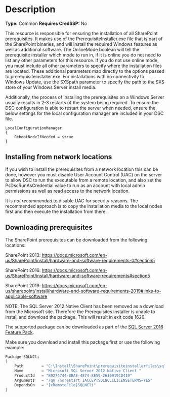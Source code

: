# Description

**Type:** Common
**Requires CredSSP:** No

This resource is responsible for ensuring the installation of all SharePoint
prerequisites. It makes use of the PrerequisiteInstaller.exe file that is part
of the SharePoint binaries, and will install the required Windows features as
well as additional software. The OnlineMode boolean will tell the prerequisite
installer which mode to run in, if it is online you do not need to list any
other parameters for this resource. If you do not use online mode, you must
include all other parameters to specify where the installation files are
located. These additional parameters map directly to the options passed to
prerequisiteinstaller.exe. For installations with no connectivity to Windows
Update, use the SXSpath parameter to specify the path to the SXS store of your
Windows Server install media.

Additionally, the process of installing the prerequisites on a Windows Server
usually results in 2-3 restarts of the system being required. To ensure the
DSC configuration is able to restart the server when needed, ensure the below
settings for the local configuration manager are included in your DSC file.

    LocalConfigurationManager
    {
        RebootNodeIfNeeded = $true
    }

## Installing from network locations

If you wish to install the prerequisites from a network location this can
be done, however you must disable User Account Control (UAC) on the server
to allow DSC to run the executable from a remote location, and also set
the PsDscRunAsCredential value to run as an account with local admin
permissions as well as read access to the network location.

It is *not recommended* to disable UAC for security reasons. The recommended
approach is to copy the installation media to the local nodes first and
then execute the installation from there.

## Downloading prerequisites

The SharePoint prerequisites can be downloaded from the following locations:

SharePoint 2013:
https://docs.microsoft.com/en-us/SharePoint/install/hardware-and-software-requirements-0#section5

SharePoint 2016:
https://docs.microsoft.com/en-us/SharePoint/install/hardware-and-software-requirements#section5

SharePoint 2019:
https://docs.microsoft.com/en-us/sharepoint/install/hardware-and-software-requirements-2019#links-to-applicable-software

NOTE:
The SQL Server 2012 Native Client has been removed as a download from the
Microsoft site. Therefore the Prerequisites installer is unable to install
and download the package. This will result in exit code 1620.

The supported package can be downloaded as part of the [SQL Server 2016 Feature Pack](https://www.microsoft.com/en-us/download/details.aspx?id=56833).

Make sure you download and install this package first or use the following
example:
```PowerShell
Package SQLNCli
{
    Path        = "C:\Install\SharePoint\prerequisiteinstallerfiles\sqlncli.msi"
    Name        = "Microsoft SQL Server 2012 Native Client "
    ProductId   = "B9274744-8BAE-4874-8E59-2610919CD419"
    Arguments   = "/qn /norestart IACCEPTSQLNCLILICENSETERMS=YES"
    DependsOn   = "[xRemoteFile]SQLNCli"
}
```
